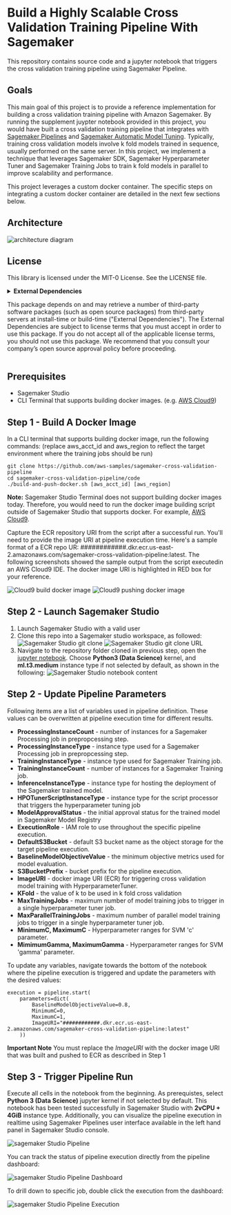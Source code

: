 # Build a Highly Scalable Cross Validation Training Pipeline With Sagemaker
This repository contains source code and a jupyter notebook that triggers the cross validation training pipeline using Sagemaker Pipeline. 


## Goals
This main goal of this project is to provide a reference implementation for building a cross validation training pipeline with Amazon Sagemaker. By running the supplement juypter notebook provided in this project, you would have built a cross validation training pipeline that integrates with [Sagemaker Pipelines](https://aws.amazon.com/sagemaker/pipelines/) and [Sagemaker Automatic Model Tuning](https://docs.aws.amazon.com/sagemaker/latest/dg/automatic-model-tuning.html). Typically, training cross validation models involve k fold models trained in sequence, usually performed on the same server. In this project, we implement a technique that leverages Sagemaker SDK, Sagemaker Hyperparameter Tuner and Sagemaker Training Jobs to train k fold models in parallel to improve scalability and performance.

This project leverages a custom docker container. The specific steps on integrating a custom docker container are detailed in the next few sections below.

## Architecture
![architecture diagram](assets/crossvalidationpipeline.png)

## License
This library is licensed under the MIT-0 License. See the LICENSE file.

<details>
<summary>  
<b>External Dependencies</b>

This package depends on and may retrieve a number of third-party software packages (such as open source packages) from third-party servers at install-time or build-time ("External Dependencies"). The External Dependencies are subject to license terms that you must accept in order to use this package. If you do not accept all of the applicable license terms, you should not use this package. We recommend that you consult your company’s open source approval policy before proceeding.

</summary>
Provided below is a list of the External Dependencies and the applicable license terms as indicated by the documentation associated with the External Dependencies as of Amazon's most recent review of such documentation.
THIS INFORMATION IS PROVIDED FOR CONVENIENCE ONLY. AMAZON DOES NOT PROMISE THAT THE LIST OR THE APPLICABLE TERMS AND CONDITIONS ARE COMPLETE, ACCURATE, OR UP-TO-DATE, AND AMAZON WILL HAVE NO LIABILITY FOR ANY INACCURACIES. YOU SHOULD CONSULT THE DOWNLOAD SITES FOR THE EXTERNAL DEPENDENCIES FOR THE MOST COMPLETE AND UP-TO-DATE LICENSING INFORMATION.
YOUR USE OF THE EXTERNAL DEPENDENCIES IS AT YOUR SOLE RISK. IN NO EVENT WILL AMAZON BE LIABLE FOR ANY DAMAGES, INCLUDING WITHOUT LIMITATION ANY DIRECT, INDIRECT, CONSEQUENTIAL, SPECIAL, INCIDENTAL, OR PUNITIVE DAMAGES (INCLUDING FOR ANY LOSS OF GOODWILL, BUSINESS INTERRUPTION, LOST PROFITS OR DATA, OR COMPUTER FAILURE OR MALFUNCTION) ARISING FROM OR RELATING TO THE EXTERNAL DEPENDENCIES, HOWEVER CAUSED AND REGARDLESS OF THE THEORY OF LIABILITY, EVEN IF AMAZON HAS BEEN ADVISED OF THE POSSIBILITY OF SUCH DAMAGES. THESE LIMITATIONS AND DISCLAIMERS APPLY EXCEPT TO THE EXTENT PROHIBITED BY APPLICABLE LAW.

** sklearn; version 0.22.1 -- https://scikit-learn.org
</details>

## Prerequisites
- Sagemaker Studio
- CLI Terminal that supports building docker images. (e.g. [AWS Cloud9](https://aws.amazon.com/cloud9/))

## Step 1 - Build A Docker Image
In a CLI terminal that supports building docker image, run the following commands: (replace aws_acct_id and aws_region to reflect the target environment where the training jobs should be run)

```
git clone https://github.com/aws-samples/sagemaker-cross-validation-pipeline
cd sagemaker-cross-validation-pipeline/code
./build-and-push-docker.sh [aws_acct_id] [aws_region]
```

**Note:** Sagemaker Studio Terminal does not support building docker images today. Therefore, you would need to run the docker image building script outside of Sagemaker Studio that supports docker. For example, [AWS Cloud9](https://aws.amazon.com/cloud9/). 

Capture the ECR repository URI from the script after a successful run. You'll need to provide the image URI at pipeline execution time. Here's a sample format of a ECR repo UR: ############.dkr.ecr.us-east-2.amazonaws.com/sagemaker-cross-validation-pipeline:latest. The following screenshots showed the sample output from the script executedin an AWS Cloud9 IDE. The docker image URI is highlighted in RED box for your reference.

![Cloud9 build docker image](assets/cloud9-build-docker-image.png)
![Cloud9 pushing docker image](assets/cloud9-docker-image-pushed.png)

## Step 2 - Launch Sagemaker Studio

1. Launch Sagemaker Studio with a valid user
2. Clone this repo into a Sagemaker studio workspace, as followed:
![Sagemaker Studio git clone](assets/sagemaker-studio-clone-repo.png)
![Sagemaker Studio git clone URL](assets/sagemaker-studio-clone-repo-url.png)
3. Navigate to the repository folder cloned in previous step, open the [jupyter notebook](cross_validation_pipeline.ipynb). Choose **Python3 (Data Science)** kernel, and **ml.t3.medium** instance type if not selected by default, as shown in the following:
![Sagemaker Studio notebook content](assets/sagemaker-studio-notebook-content.png)

## Step 2 - Update Pipeline Parameters
Following items are a list of variables used in pipeline definition. These values can be overwritten at pipeline execution time for different results. 

- **ProcessingInstanceCount** - number of instances for a Sagemaker Processing job in prepropcessing step.
- **ProcessingInstanceType**  - instance type used for a Sagemaker Processing job in prepropcessing step.
- **TrainingInstanceType** -  instance type used for Sagemaker Training job.
- **TrainingInstanceCount** -  number of instances for a Sagemaker Training job.
- **InferenceInstanceType** - instance type for hosting the deployment of the Sagemaker trained model.
- **HPOTunerScriptInstanceType** - instance type for the script processor that triggers the hyperparameter tuning job 
- **ModelApprovalStatus** - the initial approval status for the trained model in Sagemaker Model Registry
- **ExecutionRole** - IAM role to use throughout the specific pipeline execution. 
- **DefaultS3Bucket** - default S3 bucket name as the object storage for the target pipeline execution.
- **BaselineModelObjectiveValue** - the minimum objective metrics used for model evaluation.
- **S3BucketPrefix** - bucket prefix for the pipeline execution.
- **ImageURI** - docker image URI (ECR) for triggering cross validation model training with HyperparameterTuner.
- **KFold** - the value of k to be used in k fold cross validation
- **MaxTrainingJobs** - maximum number of model training jobs to trigger in a single hyperparameter tuner job.
- **MaxParallelTrainingJobs** - maximum number of parallel model training jobs to trigger in a single hyperparameter tuner job.
- **MinimumC, MaximumC** - Hyperparameter ranges for SVM 'c' parameter.
- **MimimumGamma, MaximumGamma** - Hyperparameter ranges for SVM 'gamma' parameter. 

To update any variables, navigate towards the bottom of the notebook where the pipeline execution is triggered and update the parameters with the desired values:

```
execution = pipeline.start(
    parameters=dict(
        BaselineModelObjectiveValue=0.8,
        MinimumC=0,
        MaximumC=1,
        ImageURI="############.dkr.ecr.us-east-2.amazonaws.com/sagemaker-cross-validation-pipeline:latest"
    ))
```

**Important Note** You must replace the *ImageURI* with the docker image URI that was built and pushed to ECR as described in Step 1

## Step 3 - Trigger Pipeline Run
Execute all cells in the notebook from the beginning. As prerequistes, select **Python 3 (Data Science)** jupyter kernel if not selected by default. This notebook has been tested successfully in Sagemaker Studio with **2vCPU + 4GiB** instance type. Additionally, you can visualize the pipeline execution in realtime using Sagemaker Pipelines user interface available in the left hand panel in Sagemaker Studio console.

![sagemaker Studio Pipeline](assets/sagemaker-studio-pipeline.png)

You can track the status of pipeline execution directly from the pipeline dashboard:

![sagemaker Studio Pipeline Dashboard](assets/sagemaker-studio-pipeline-dashboard.png)

To drill down to specific job, double click the execution from the dashboard:

![sagemaker Studio Pipeline Execution](assets/sagemaker-studio-pipeline-execution.png)


